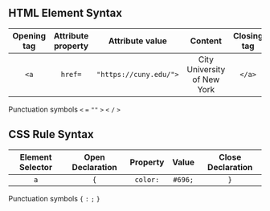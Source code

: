 ## HTML Element Syntax

|Opening tag|Attribute property|Attribute value|Content|Closing tag|
|:--:|:--:|:--:|:--:|:--:|
|`<a`|`href=`|`"https://cuny.edu/">`|City University of New York|`</a>`|

Punctuation symbols
`<` `=` `""` `>` `<` `/` `>`

## CSS Rule Syntax

|Element Selector|Open Declaration|Property|Value|Close Declaration|
|:--:|:--:|:--:|:--:|:--:|
|`a`|`{`|`color:`|`#696;`|`}`|

Punctuation symbols
`{` `:` `;` `}`

